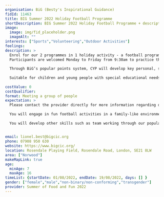 ```yaml
---
organisation: BiG (Besty's Inspirational Guidance)
fidId: 11463
title: BIG Summer 2022 Holiday Football Programme
shortDescription: BIG Summer 2022 Holiday Football Programme + description
image:
  image: img/fid_placeholder.png
  imageAlt: ""
interests: ["Sports","Volunteering","Outdoor Activities"]
feelings:
description: >
  Enrol for our 2 programmes in 1 holiday activity - a football programme for children and young people (CYP) between 7 and 13 years old, and work experience opportunity for teenagers between 14 and 16 years old.  
  Participants are welcomed Monday to Friday from 9:30am to practice their starter challenges. The football programme which officially commences at 10am will engage CYP in exciting, fun and developmental activities and football matches throughout the day. The activities provide a lot of physical exercise, and through challenging team challenges, also provide a platform for CYP to exercise their brains with ‘stretchy’ learning, which develop resilience.
  
  Through BiG’s popular points system, CYP will develop key personal, social and transferable skills such as team working and will be educated about healthy lifestyles including nutrition.
  
  Suitable for children and young people with special educational needs and disabilities.
  
costValue: 0
costQualifier: 
format: Meeting a group of people
expectation: >
  Please contact the provider directly for more information regarding delivery times and prices. 
  
  You will engage in fun football activities in a family-like environment. You can be at any level and you will still be welcome and will not feel out of place. You will get lots of physical exercise, and through challenging yourself, with exercise your brain as well as testing yourself in a safe fun environment with ‘stretchy’ learning, which will develop your resilience.
  
  You will develop other skills such as team working through our popular reward system while meeting new friends.
  
  
email: lionel.best@bigcic.org
phone: 07908 950 630
website: https://www.bigcic.org/
location: Rosendale Playing Field, Rosendale Road, London, SE21 8LW
area: ["Norwood"]
makeMapLink: true
age:
  minAge: 7
  maxAge: 16
timeList: {startDate: 01/08/2022, endDate: 19/08/2022, days: [] }
gender: ["female","male","non-binary/non-conforming","transgender"]
provider: Summer of Food and Fun 2022
---
```


